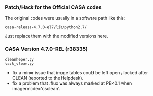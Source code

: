
### Patch/Hack for the Official CASA codes

The original codes were usually in a software path like this:

    casa-release-4.7.0-el7/lib/python2.7/

Just replace them with the modified versions here.

### CASA Version 4.7.0-REL (r38335)

    cleanheper.py
    task_clean.py

*   fix a minor issue that image tables could be left open / locked after CLEAN
(reported to the Helpdesk).
*   fix a problem that .flux was always masked at PB<0.1 when imagermode='csclean'.
